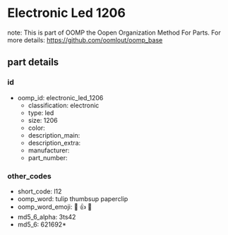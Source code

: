 # Electronic Led 1206  

note: This is part of OOMP the Oopen Organization Method For Parts. For more details: https://github.com/oomlout/oomp_base

##  part details





### id
* oomp_id: electronic_led_1206
  * classification: electronic
  * type: led
  * size: 1206
  * color: 
  * description_main: 
  * description_extra: 
  * manufacturer: 
  * part_number: 

### other_codes
* short_code: l12
* oomp_word: tulip thumbsup paperclip
* oomp_word_emoji: :tulip: :thumbsup: :paperclip:
* md5_6_alpha: 3ts42
* md5_6: 621692* 
